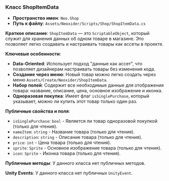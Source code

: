 ﻿### Класс ShopItemData
- **Пространство имен**: `Neo.Shop`
- **Путь к файлу**: `Assets/Neoxider/Scripts/Shop/ShopItemData.cs`

**Краткое описание**:
`ShopItemData` — это `ScriptableObject`, который служит для хранения данных об одном товаре в магазине. Это позволяет легко создавать и настраивать товары как ассеты в проекте.

**Ключевые особенности**:
- **Data-Oriented**: Использует подход "данные как ассет", что позволяет дизайнерам настраивать товары без изменения кода.
- **Создание через меню**: Новый товар можно легко создать через меню `Assets/Create/Neoxider/ShopItemData`.
- **Набор полей**: Содержит все необходимые данные для отображения товара: название, описание, цена, основное изображение и иконка.
- **Одноразовая покупка**: Имеет флаг `isSinglePurchase`, который указывает, можно ли купить этот товар только один раз.

**Публичные свойства и поля**:
- `isSinglePurchase`: `bool` - Является ли товар одноразовой покупкой (только для чтения).
- `nameItem`: `string` - Название товара (только для чтения).
- `description`: `string` - Описание товара (только для чтения).
- `price`: `int` - Цена товара (только для чтения).
- `sprite`: `Sprite` - Основное изображение товара (только для чтения).
- `icon`: `Sprite` - Иконка товара (только для чтения).

**Публичные методы**:
У данного класса нет публичных методов.

**Unity Events**:
У данного класса нет публичных `UnityEvent`.
